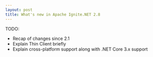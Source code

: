 ```yaml
---
layout: post
title: What's new in Apache Ignite.NET 2.8
---
```


TODO:
- Recap of changes since 2.1
- Explain Thin Client briefly
- Explain cross-platform support along with .NET Core 3.x support